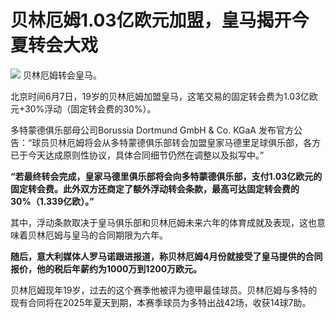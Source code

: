 

# 贝林厄姆1.03亿欧元加盟，皇马揭开今夏转会大戏

![](https://inews.gtimg.com/om_bt/O0P5d0vp2i_xGFDhUPm1K0lhqATeBiwDyNzR5ZyPfdlVMAA/1000)
贝林厄姆转会皇马。

北京时间6月7日，19岁的贝林厄姆加盟皇马，这笔交易的固定转会费为1.03亿欧元+30%浮动（固定转会费的30%）。

多特蒙德俱乐部母公司Borussia Dortmund GmbH & Co. KGaA
发布官方公告：“球员贝林厄姆将会从多特蒙德俱乐部转会加盟皇家马德里足球俱乐部，各方已于今天达成原则性协议，具体合同细节仍然在调整以及拟写中。”

**“若最终转会完成，皇家马德里俱乐部将会向多特蒙德俱乐部，支付1.03亿欧元的固定转会费。此外双方还商定了额外浮动转会条款，最高可达固定转会费的30%（1.339亿欧）。”**

其中，浮动条款取决于皇马俱乐部和贝林厄姆未来六年的体育成就及表现，这也意味着贝林厄姆与皇马的合同期限为六年。

**随后，意大利媒体人罗马诺跟进报道，称贝林厄姆4月份就接受了皇马提供的合同报价，他的税后年薪约为1000万到1200万欧元。**

贝林厄姆现年19岁，过去的这个赛季他被评为德甲最佳球员。贝林厄姆与多特的现有合同将在2025年夏天到期，本赛季球员为多特出战42场，收获14球7助。

